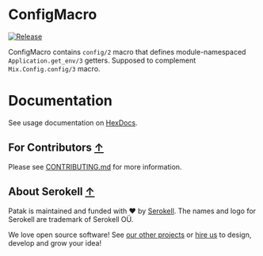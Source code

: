 # ConfigMacro

[![Release](https://img.shields.io/github/release/serokell/patak.svg)](https://github.com/serokell/patak/releases)

ConfigMacro contains `config/2` macro that defines module-namespaced `Application.get_env/3` getters.
Supposed to complement `Mix.Config.config/3` macro.

# Documentation

See usage documentation on [HexDocs](https://hexdocs.pm/config_macro/ConfigMacro.html).

## For Contributors [↑](#-patak)

Please see [CONTRIBUTING.md](CONTRIBUTING.md) for more information.

## About Serokell [↑](#-patak)

Patak is maintained and funded with :heart: by [Serokell](https://serokell.io/). The names and logo for Serokell are trademark of Serokell OÜ.

We love open source software! See [our other projects](https://serokell.io/community?utm_source=github) or [hire us](https://serokell.io/hire-us?utm_source=github) to design, develop and grow your idea!

[//]: # (TODO: consider making https://www.notion.so/serokell/Awesome-Serokell-our-repositories-list-36412d7f9e704098a2bbb41ff889d52b public and adding this link here.)
